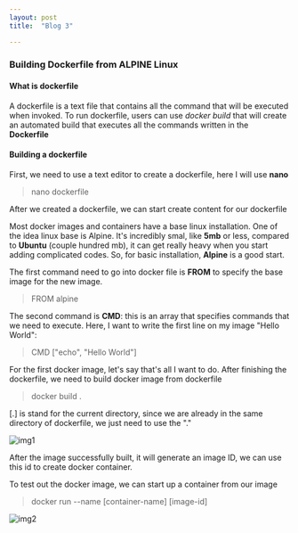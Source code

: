 ```yaml
---
layout: post
title:  "Blog 3"

---
```


### Building Dockerfile from ALPINE Linux

#### What is dockerfile

A dockerfile is a text file that contains all the command that will be executed when invoked. To run dockerfile, users can use *docker build* that will create an automated build that executes all the commands written in the **Dockerfile**

#### Building a dockerfile

First, we need to use a text editor to create a dockerfile, here I will use **nano**

> nano dockerfile

After we created a dockerfile, we can start create content for our dockerfile

Most docker images and containers have a base linux installation. One of the idea linux base is Alpine. It's incredibly smal, like **5mb** or less, compared to **Ubuntu** (couple hundred mb), it can get really heavy when you start adding complicated codes. So, for basic installation, **Alpine** is a good start.

The first command need to go into docker file is **FROM** to specify the base image for the new image.

> FROM alpine 

The second command is **CMD**: this is an array that specifies commands that we need to execute. Here, I want to write the first line on my image "Hello World": 

> CMD ["echo", "Hello World"]

For the first docker image, let's say that's all I want to do. After finishing the dockerfile, we need to build docker image from dockerfile

> docker build . 

[.] is stand for the current directory, since we are already in the same directory of dockerfile, we just need to use the "."


![img1](/emerald/img/img-1.png "img1")

After the image successfully built, it will generate an image ID, we can use this id to create docker container.

To test out the docker image, we can start up a container from our image

> docker run --name [container-name] [image-id]


![img2](/emerald/img/img-2.png "img2")

